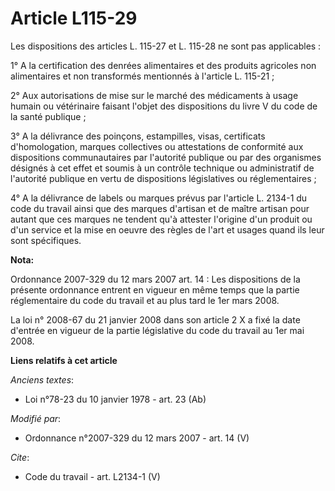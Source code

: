 # Article L115-29

Les dispositions des articles L. 115-27 et L. 115-28 ne sont pas applicables : 

1° A la certification des denrées alimentaires et des produits agricoles non alimentaires et non transformés mentionnés à
l'article L. 115-21 ; 

2° Aux autorisations de mise sur le marché des médicaments à usage humain ou vétérinaire faisant l'objet des dispositions du
livre V du code de la santé publique ; 

3° A la délivrance des poinçons, estampilles, visas, certificats d'homologation, marques collectives ou attestations de
conformité aux dispositions communautaires par l'autorité publique ou par des organismes désignés à cet effet et soumis à un
contrôle technique ou administratif de l'autorité publique en vertu de dispositions législatives ou réglementaires ; 

4° A la délivrance de labels ou marques prévus par l'article L. 2134-1 du code du travail ainsi que des marques d'artisan et
de maître artisan pour autant que ces marques ne tendent qu'à attester l'origine d'un produit ou d'un service et la mise en
oeuvre des règles de l'art et usages quand ils leur sont spécifiques.

**Nota:**

Ordonnance 2007-329 du 12 mars 2007 art. 14 : Les dispositions de la présente ordonnance entrent en vigueur en même temps que
la partie réglementaire du code du travail et au plus tard le 1er mars 2008. 

La loi n° 2008-67 du 21 janvier 2008 dans son article 2 X a fixé la date d'entrée en vigueur de la partie législative du code
du travail au 1er mai 2008.

**Liens relatifs à cet article**

_Anciens textes_:

  - Loi n°78-23 du 10 janvier 1978 - art. 23 (Ab)

_Modifié par_:

  - Ordonnance n°2007-329 du 12 mars 2007 - art. 14 (V)

_Cite_:

  - Code du travail - art. L2134-1 (V)
